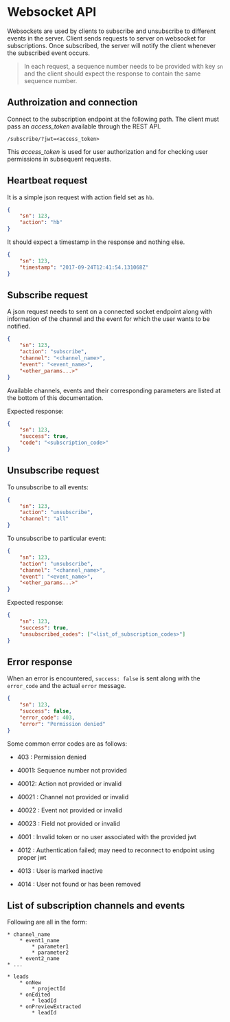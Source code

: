 # Websocket API

Websockets are used by clients to subscribe and unsubscribe to different events in the server.
Client sends requests to server on websocket for subscriptions. Once subscribed, the server will notify the client whenever the subscribed event occurs.

> In each request, a sequence number needs to be provided with key `sn` and the client should expect
the response to contain the same sequence number.

## Authroization and connection

Connect to the subscription endpoint at the following path. The client must pass an *access_token* available through the REST API.

```
/subscribe/?jwt=<access_token>
```

This *access_token* is used for user authorization and for checking user permissions in subsequent requests.

## Heartbeat request

It is a simple json request with action field set as `hb`.

```json
{
    "sn": 123,
    "action": "hb"
}
```

It should expect a timestamp in the response and nothing else.

```json
{
    "sn": 123,
    "timestamp": "2017-09-24T12:41:54.131068Z"
}
```

## Subscribe request

A json request needs to sent on a connected socket endpoint along with information of the channel and the event for which
the user wants to be notified.

```json
{
    "sn": 123,
    "action": "subscribe",
    "channel": "<channel_name>",
    "event": "<event_name>",
    "<other_params...>"
}
```

Available channels, events and their corresponding parameters are listed at the bottom of this documentation.

Expected response:
```json
{
    "sn": 123,
    "success": true,
    "code": "<subscription_code>"
}
```

## Unsubscribe request

To unsubscribe to all events:

```json
{
    "sn": 123,
    "action": "unsubscribe",
    "channel": "all"
}
```

To unsubscribe to particular event:
```json
{
    "sn": 123,
    "action": "unsubscribe",
    "channel": "<channel_name>",
    "event": "<event_name>",
    "<other_params...>"
}
```

Expected response:

```json
{
    "sn": 123,
    "success": true,
    "unsubscribed_codes": ["<list_of_subscription_codes>"]
}
```

## Error response

When an error is encountered, `success: false` is sent along with the `error_code` and the actual `error` message.

```json
{
    "sn": 123,
    "success": false,
    "error_code": 403,
    "error": "Permission denied"
}
```


Some common error codes are as follows:

* 403 : Permission denied

* 40011: Sequence number not provided
* 40012: Action not provided or invalid
* 40021 : Channel not provided or invalid
* 40022 : Event not provided or invalid
* 40023 : Field not provided or invalid

* 4001 : Invalid token or no user associated with the provided jwt
* 4012 : Authentication failed; may need to reconnect to endpoint using proper jwt
* 4013 : User is marked inactive
* 4014 : User not found or has been removed


## List of subscription channels and events

Following are all in the form:

```
* channel_name
    * event1_name
        * parameter1
        * parameter2
    * event2_name
* ...
```

```
* leads
    * onNew
        * projectId
    * onEdited
        * leadId
    * onPreviewExtracted
        * leadId
```
